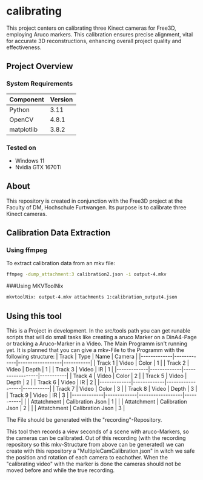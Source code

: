 # calibrating
This project centers on calibrating three Kinect cameras for Free3D, employing Aruco markers. This calibration ensures precise alignment, vital for accurate 3D reconstructions, enhancing overall project quality and effectiveness.

## Project Overview

### System Requirements
| Component   | Version   |
|-------------|-----------|
| Python      | 3.11      |
| OpenCV      | 4.8.1     |
| matplotlib      | 3.8.2     |

### Tested on
- Windows 11
- Nvidia GTX 1670Ti

## About
This repository is created in conjunction with the Free3D project at the Faculty of DM, Hochschule Furtwangen. Its purpose is to calibrate three Kinect cameras.

## Calibration Data Extraction

### Using ffmpeg
To extract calibration data from an mkv file:
```bash
ffmpeg -dump_attachment:3 calibration2.json -i output-4.mkv
```

###Using MKVToolNix
```bash
mkvtoolNix: output-4.mkv attachments 1:calibration_output4.json
```

## Using this tool
This is a Project in development. In the src/tools path you can get runable scripts that will do small tasks like creating a aruco Marker on a DinA4-Page or tracking a Aruco-Marker in a Video.
The Main Programm isn't running yet. It is planned that you can give a mkv-File to the Programm with the following structure:
| Track       | Type        | Name             | Camera    |
|-------------|-------------|------------------|-----------|
| Track 1     | Video       | Color            | 1         |
| Track 2     | Video       | Depth            | 1         |
| Track 3     | Video       | IR               | 1         |
|-------------|-------------|------------------|-----------|
| Track 4     | Video       | Color            | 2         |
| Track 5     | Video       | Depth            | 2         |
| Track 6     | Video       | IR               | 2         |
|-------------|-------------|------------------|-----------|
| Track 7     | Video       | Color            | 3         |
| Track 8     | Video       | Depth            | 3         |
| Track 9     | Video       | IR               | 3         |
|-------------|-------------|------------------|-----------|
|             | Attatchment | Calibration Json | 1         |
|             | Attatchment | Calibration Json | 2         |
|             | Attatchment | Calibration Json | 3         |

The File should be generated with the "recording"-Repository.

This tool then records a view seconds of a scene with aruco-Markers, so the cameras can be calibrated. Out of this recording (with the recording repository so this mkv-Structure from above can be generated) we can create with this repository a "MultipleCamCalibration.json" in witch we safe the position and rotation of each camera to eachother.
When the "calibrating video" with the marker is done the cameras should not be moved before and while the true recording.